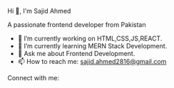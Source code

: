 Hi 👋, I'm Sajid Ahmed

A passionate frontend developer from Pakistan

- 🔭 I’m currently working on HTML,CSS,JS,REACT.
- 🌱 I’m currently learning MERN Stack Development.
- 💬 Ask me about Frontend Development.
- 📫 How to reach me: sajid.ahmed2816@gmail.com

Connect with me:

<!--
**sajid-ahmed2816/sajid-ahmed2816** is a ✨ _special_ ✨ repository because its `README.md` (this file) appears on your GitHub profile.

Here are some ideas to get you started:

- 🔭 I’m currently working on HTML,CSS,JS,REACT
- 🌱 I’m currently learning 
- 👯 I’m looking to collaborate on ...
- 🤔 I’m looking for help with ...
- 💬 Ask me about ...
- 📫 How to reach me: ...
- 😄 Pronouns: ...
- ⚡ Fun fact: ...
-->
